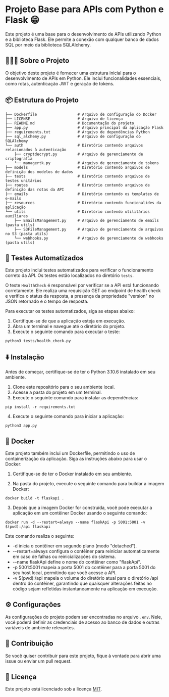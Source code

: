# Projeto Base para APIs com Python e Flask 😁

Este projeto é uma base para o desenvolvimento de APIs utilizando Python e a biblioteca Flask. Ele permite a conexão com qualquer banco de dados SQL por meio da biblioteca SQLAlchemy.

## 👨🏻‍💻 Sobre o Projeto

O objetivo deste projeto é fornecer uma estrutura inicial para o desenvolvimento de APIs em Python. Ele inclui funcionalidades essenciais, como rotas, autenticação JWT e geração de tokens.

## 📦 Estrutura do Projeto

```
├── Dockerfile                  # Arquivo de configuração do Docker
├── LICENSE                     # Arquivo de licença
├── README.md                   # Documentação do projeto
├── app.py                      # Arquivo principal da aplicação Flask
├── requirements.txt            # Arquivo de dependências Python
├── sql_alchemy.py              # Arquivo de configuração do SQLAlchemy
└── auth                        # Diretório contendo arquivos relacionados à autenticação
    ├── cryptdecrypt.py         # Arquivo de gerenciamento de criptografia
    └── managertk.py            # Arquivo de gerenciamento de tokens
├── models                      # Diretório contendo arquivos de definição dos modelos de dados
├── tests                       # Diretório contendo arquivos de testes unitários
├── routes                      # Diretório contendo arquivos de definição das rotas da API
├── emails                      # Diretório contendo os templates de e-mails
├── resources                   # Diretório contendo funcionalides da aplicação
└── utils                       # Diretório contendo utilitários auxiliares
    ├── EmailsManagement.py     # Arquivo de gerenciamento de emails (pasta utils)
    ├── S3FileManagement.py     # Arquivo de gerenciamento de arquivos no S3 (pasta utils)
    └── webhooks.py             # Arquivo de gerenciamento de webhooks (pasta utils)
```

## 🧪 Testes Automatizados

Este projeto inclui testes automatizados para verificar o funcionamento correto da API. Os testes estão localizados no diretório `tests`. 

O teste `HealthCheck` é responsável por verificar se a API está funcionando corretamente. Ele realiza uma requisição GET ao endpoint de health check e verifica o status da resposta, a presença da propriedade "version" no JSON retornado e o tempo de resposta.

Para executar os testes automatizados, siga as etapas abaixo:

1. Certifique-se de que a aplicação esteja em execução.
2. Abra um terminal e navegue até o diretório do projeto.
3. Execute o seguinte comando para executar o teste:
```
python3 tests/health_check.py
```





## ⬇️ Instalação

Antes de começar, certifique-se de ter o Python 3.10.6 instalado em seu ambiente.

1. Clone este repositório para o seu ambiente local.
2. Acesse a pasta do projeto em um terminal.
3. Execute o seguinte comando para instalar as dependências:
```
pip install -r requirements.txt
```

4. Execute o seguinte comando para iniciar a aplicação:
```
python3 app.py
```

## 🐳 Docker
Este projeto também inclui um Dockerfile, permitindo o uso de containerização da aplicação. Siga as instruções abaixo para usar o Docker:

1. Certifique-se de ter o Docker instalado em seu ambiente.

2. Na pasta do projeto, execute o seguinte comando para buildar a imagem Docker:
```
docker build -t flaskapi .
```

3. Depois que a imagem Docker for construída, você pode executar a aplicação em um contêiner Docker usando o seguinte comando:
```
docker run -d --restart=always --name flaskApi -p 5001:5001 -v $(pwd):/api flaskapi

```

Este comando realiza o seguinte:

* -d inicia o contêiner em segundo plano (modo "detached").
* --restart=always configura o contêiner para reiniciar automaticamente em caso de falhas ou reinicializações do sistema.
* --name flaskApi define o nome do contêiner como "flaskApi".
* -p 5001:5001 mapeia a porta 5001 do contêiner para a porta 5001 do seu host local, permitindo que você acesse a API.
* -v $(pwd):/api mapeia o volume do diretório atual para o diretório /api dentro do contêiner, garantindo que quaisquer alterações feitas no código sejam refletidas instantaneamente na aplicação em execução.



## ⚙️ Configurações

As configurações do projeto podem ser encontradas no arquivo `.env`. Nele, você poderá definir as credenciais de acesso ao banco de dados e outras variáveis de ambiente relevantes.

## 🙏  Contribuição

Se você quiser contribuir para este projeto, fique à vontade para abrir uma issue ou enviar um pull request.

## 📄 Licença

Este projeto está licenciado sob a licença [MIT](LICENSE).